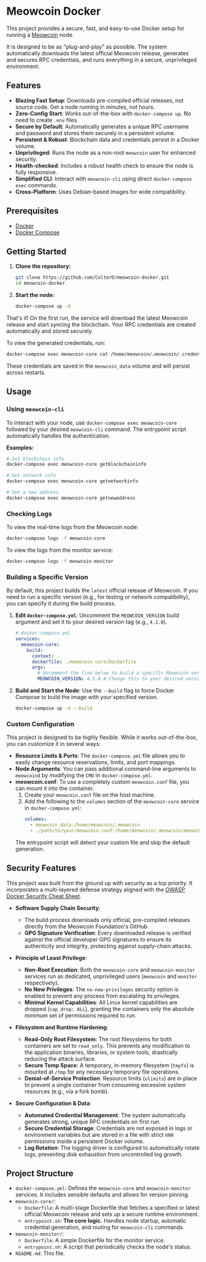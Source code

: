 # Meowcoin Docker

This project provides a secure, fast, and easy-to-use Docker setup for running a [Meowcoin](https://github.com/Meowcoin-Foundation/Meowcoin) node.

It is designed to be as "plug-and-play" as possible. The system automatically downloads the latest official Meowcoin release, generates and secures RPC credentials, and runs everything in a secure, unprivileged environment.

## Features

- **Blazing Fast Setup**: Downloads pre-compiled official releases, not source code. Get a node running in minutes, not hours.
- **Zero-Config Start**: Works out-of-the-box with `docker-compose up`. No need to create `.env` files.
- **Secure by Default**: Automatically generates a unique RPC username and password and stores them securely in a persistent volume.
- **Persistent & Robust**: Blockchain data and credentials persist in a Docker volume.
- **Unprivileged**: Runs the node as a non-root `meowcoin` user for enhanced security.
- **Health-checked**: Includes a robust health check to ensure the node is fully responsive.
- **Simplified CLI**: Interact with `meowcoin-cli` using direct `docker-compose exec` commands.
- **Cross-Platform**: Uses Debian-based images for wide compatibility.

## Prerequisites

- [Docker](https://www.docker.com/products/docker-desktop/)
- [Docker Compose](https://docs.docker.com/compose/install/)

## Getting Started

1.  **Clone the repository:**
    ```bash
    git clone https://github.com/ColterD/meowcoin-docker.git
    cd meowcoin-docker
    ```

2.  **Start the node:**
    ```bash
    docker-compose up -d
    ```

That's it! On the first run, the service will download the latest Meowcoin release and start syncing the blockchain. Your RPC credentials are created automatically and stored securely.

To view the generated credentials, run:
```bash
docker-compose exec meowcoin-core cat /home/meowcoin/.meowcoin/.credentials
```
These credentials are saved in the `meowcoin_data` volume and will persist across restarts.

## Usage

### Using `meowcoin-cli`

To interact with your node, use `docker-compose exec meowcoin-core` followed by your desired `meowcoin-cli` command. The entrypoint script automatically handles the authentication.

**Examples:**
```bash
# Get blockchain info
docker-compose exec meowcoin-core getblockchaininfo

# Get network info
docker-compose exec meowcoin-core getnetworkinfo

# Get a new address
docker-compose exec meowcoin-core getnewaddress
```

### Checking Logs

To view the real-time logs from the Meowcoin node:
```bash
docker-compose logs -f meowcoin-core
```

To view the logs from the monitor service:
```bash
docker-compose logs -f meowcoin-monitor
```

### Building a Specific Version

By default, this project builds the `latest` official release of Meowcoin. If you need to run a specific version (e.g., for testing or network compatibility), you can specify it during the build process.

1.  **Edit `docker-compose.yml`**:
    Uncomment the `MEOWCOIN_VERSION` build argument and set it to your desired version tag (e.g., `4.1.0`).

    ```yaml
    # docker-compose.yml
    services:
      meowcoin-core:
        build:
          context: .
          dockerfile: ./meowcoin-core/Dockerfile
          args:
            # Uncomment the line below to build a specific Meowcoin version
            MEOWCOIN_VERSION: 4.1.0 # Change this to your desired version
    ```

2.  **Build and Start the Node**:
    Use the `--build` flag to force Docker Compose to build the image with your specified version.
    ```bash
    docker-compose up -d --build
    ```

### Custom Configuration

This project is designed to be highly flexible. While it works out-of-the-box, you can customize it in several ways:

- **Resource Limits & Ports**: The `docker-compose.yml` file allows you to easily change resource reservations, limits, and port mappings.
- **Node Arguments**: You can pass additional command-line arguments to `meowcoind` by modifying the `CMD` in `docker-compose.yml`.
- **meowcoin.conf**: To use a completely custom `meowcoin.conf` file, you can mount it into the container.
  1. Create your `meowcoin.conf` file on the host machine.
  2. Add the following to the `volumes` section of the `meowcoin-core` service in `docker-compose.yml`:
     ```yaml
     volumes:
       - meowcoin_data:/home/meowcoin/.meowcoin
       - ./path/to/your/meowcoin.conf:/home/meowcoin/.meowcoin/meowcoin.conf:ro
     ```
  The entrypoint script will detect your custom file and skip the default generation.

## Security Features

This project was built from the ground up with security as a top priority. It incorporates a multi-layered defense strategy aligned with the [OWASP Docker Security Cheat Sheet](https://cheatsheetseries.owasp.org/cheatsheets/Docker_Security_Cheat_Sheet.html).

- **Software Supply Chain Security**:
  - The build process downloads only official, pre-compiled releases directly from the Meowcoin Foundation's GitHub.
  - **GPG Signature Verification**: Every downloaded release is verified against the official developer GPG signatures to ensure its authenticity and integrity, protecting against supply-chain attacks.

- **Principle of Least Privilege**:
  - **Non-Root Execution**: Both the `meowcoin-core` and `meowcoin-monitor` services run as dedicated, unprivileged users (`meowcoin` and `monitor` respectively).
  - **No New Privileges**: The `no-new-privileges` security option is enabled to prevent any process from escalating its privileges.
  - **Minimal Kernel Capabilities**: All Linux kernel capabilities are dropped (`cap_drop: ALL`), granting the containers only the absolute minimum set of permissions required to run.

- **Filesystem and Runtime Hardening**:
  - **Read-Only Root Filesystem**: The root filesystems for both containers are set to `read_only`. This prevents any modification to the application binaries, libraries, or system tools, drastically reducing the attack surface.
  - **Secure Temp Space**: A temporary, in-memory filesystem (`tmpfs`) is mounted at `/tmp` for any necessary temporary file operations.
  - **Denial-of-Service Protection**: Resource limits (`ulimits`) are in place to prevent a single container from consuming excessive system resources (e.g., via a fork bomb).

- **Secure Configuration & Data**:
  - **Automated Credential Management**: The system automatically generates strong, unique RPC credentials on first run.
  - **Secure Credential Storage**: Credentials are not exposed in logs or environment variables but are stored in a file with strict `600` permissions inside a persistent Docker volume.
  - **Log Rotation**: The logging driver is configured to automatically rotate logs, preventing disk exhaustion from uncontrolled log growth.

## Project Structure

- `docker-compose.yml`: Defines the `meowcoin-core` and `meowcoin-monitor` services. It includes sensible defaults and allows for version pinning.
- `meowcoin-core/`:
  - `Dockerfile`: A multi-stage Dockerfile that fetches a specified or latest official Meowcoin release and sets up a secure runtime environment.
  - `entrypoint.sh`: **The core logic.** Handles node startup, automatic credential generation, and routing for `meowcoin-cli` commands.
- `meowcoin-monitor/`:
  - `Dockerfile`: A simple Dockerfile for the monitor service.
  - `entrypoint.sh`: A script that periodically checks the node's status.
- `README.md`: This file.
